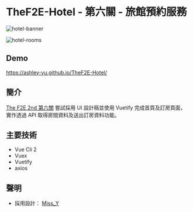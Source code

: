 # TheF2E-Hotel - 第六關 - 旅館預約服務

![hotel-banner](https://user-images.githubusercontent.com/57936181/114853102-08db7000-9e16-11eb-9c28-c17bb4f7afc0.png)

![hotel-rooms](https://user-images.githubusercontent.com/57936181/114853354-4809c100-9e16-11eb-916a-3d49f0d6e7e4.png)
## Demo
https://ashley-yu.github.io/TheF2E-Hotel/

## 簡介
[The F2E 2nd 第六關](https://challenge.thef2e.com/news/17)
嘗試採用 UI 設計稿並使用 Vuetify 完成首頁及訂房頁面，實作透過 API 取得房間資料及送出訂房資料功能。

## 主要技術
* Vue Cli 2
* Vuex
* Vuetify
* axios

## 聲明
* 採用設計： [Miss_Y](https://challenge.thef2e.com/user/3115?schedule=3981#works-3981)

